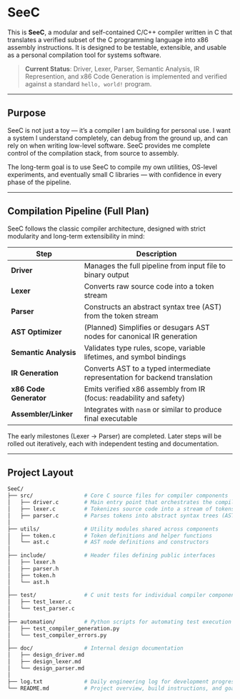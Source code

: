 # SeeC

This is **SeeC**, a modular and self-contained C/C++ compiler written in C that translates a verified subset of the C programming language into x86 assembly instructions. It is designed to be testable, extensible, and usable as a personal compilation tool for systems software.

> **Current Status**: Driver, Lexer, Parser, Semantic Analysis, IR Represention, and x86 Code Generation is implemented and verified against a standard `hello, world!` program.

---

## Purpose

SeeC is not just a toy — it’s a compiler I am building for personal use. I want a system I understand completely, can debug from the ground up, and can rely on when writing low-level software. SeeC provides me complete control of the compilation stack, from source to assembly.

The long-term goal is to use SeeC to compile my own utilities, OS-level experiments, and eventually small C libraries — with confidence in every phase of the pipeline.

---

## Compilation Pipeline (Full Plan)

SeeC follows the classic compiler architecture, designed with strict modularity and long-term extensibility in mind:

| Step                   | Description                                                                 |
|------------------------|-----------------------------------------------------------------------------|
| **Driver**             | Manages the full pipeline from input file to binary output                  |
| **Lexer**              | Converts raw source code into a token stream                                |
| **Parser**             | Constructs an abstract syntax tree (AST) from the token stream              |
| **AST Optimizer**      | (Planned) Simplifies or desugars AST nodes for canonical IR generation      |
| **Semantic Analysis**  | Validates type rules, scope, variable lifetimes, and symbol bindings        |
| **IR Generation**      | Converts AST to a typed intermediate representation for backend translation |
| **x86 Code Generator** | Emits verified x86 assembly from IR (focus: readability and safety)         |
| **Assembler/Linker**   | Integrates with `nasm` or similar to produce final executable               |

The early milestones (Lexer -> Parser) are completed. Later steps will be rolled out iteratively, each with independent testing and documentation.

---

## Project Layout

```bash
SeeC/
├── src/                # Core C source files for compiler components
│   ├── driver.c        # Main entry point that orchestrates the compilation pipeline
│   ├── lexer.c         # Tokenizes source code into a stream of tokens
│   ├── parser.c        # Parses tokens into abstract syntax trees (AST)
│    
├── utils/              # Utility modules shared across components
│   ├── token.c         # Token definitions and helper functions
│   └── ast.c           # AST node definitions and constructors
│
├── include/            # Header files defining public interfaces
│   ├── lexer.h
│   ├── parser.h
│   ├── token.h
│   └── ast.h
│
├── test/               # C unit tests for individual compiler components
│   ├── test_lexer.c
│   └── test_parser.c
│
├── automation/         # Python scripts for automating test execution and validation
│   ├── test_compiler_generation.py
│   └── test_compiler_errors.py
│
├── doc/                # Internal design documentation
│   ├── design_driver.md
│   ├── design_lexer.md
│   └── design_parser.md
│
├── log.txt             # Daily engineering log for development progress and decisions
└── README.md           # Project overview, build instructions, and goals

